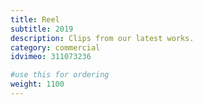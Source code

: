 ```yaml
---
title: Reel 
subtitle: 2019 
description: Clips from our latest works.
category: commercial
idvimeo: 311073236

#use this for ordering
weight: 1100
---
```

<!--stackedit_data:
eyJoaXN0b3J5IjpbMTY1NjIxNDQ4NSwxNzcxOTgzNiwyNDM1Mz
Y5NDNdfQ==
-->